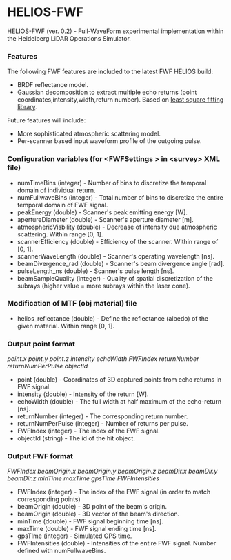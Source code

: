 # HELIOS-FWF
HELIOS-FWF (ver. 0.2) - Full-WaveForm experimental implementation within the Heidelberg LiDAR Operations Simulator.

### Features

The following FWF features are included to the latest FWF HELIOS build:
 - BRDF reflectance model.
 - Gaussian decomposition to extract multiple echo returns (point coordinates,intensity,width,return number). Based on <a href="https://github.com/odinsbane/least-squares-in-java">least square fitting library</a>.
 
Future features will include:
 - More sophisticated atmospheric scattering model.
 - Per-scanner based input waveform profile of the outgoing pulse.
 
### Configuration variables (for \<FWFSettings \> in \<survey\> XML file)
 - numTimeBins (integer) - Number of bins to discretize the temporal domain of individual return.
 - numFullwaveBins (integer) - Total number of bins to discretize the entire temporal domain of FWF signal.
 - peakEnergy (double) - Scanner's peak emitting energy [W].
 - apertureDiameter (double) - Scanner's aperture diameter [m].
 - atmosphericVisbility (double) - Decrease of intensity due atmospheric scattering. Within range [0, 1].
 - scannerEfficiency (double) - Efficiency of the scanner. Within range of [0, 1]. 
 - scannerWaveLength (double) - Scanner's operating wavelength [ns].
 - beamDivergence_rad (double) - Scanner's beam divergence angle [rad].
 - pulseLength_ns (double) - Scanner's pulse length [ns].
 - beamSampleQuality (integer) - Quality of spatial discretization of the subrays (higher value = more subrays within the laser cone).

### Modification of MTF (obj material) file

 - helios_reflectance (double) - Define the reflectance (albedo) of the given material. Within range [0, 1].

### Output point format

*point.x point.y point.z intensity echoWidth FWFIndex returnNumber returnNumPerPulse objectId*

- point (double) - Coordinates of 3D captured points from echo returns in FWF signal.
- intensity (double) - Intensity of the return [W].
- echoWidth (double) - The full width at half maximum of the echo-return [ns].
- returnNumber (integer) - The corresponding return number.
- returnNumPerPulse (integer) - Number of returns per pulse.
- FWFIndex (integer) - The index of the FWF signal.
- objectId (string) - The id of the hit object.

### Output FWF format

*FWFIndex beamOrigin.x beamOrigin.y beamOrigin.z beamDir.x beamDir.y beamDir.z minTime maxTime gpsTime FWFIntensities*

- FWFIndex (integer) - The index of the FWF signal (in order to match corresponding points)
- beamOrigin (double) - 3D point of the beam's origin.
- beamOrigin (double) - 3D vector of the beam's direction.
- minTime (double) - FWF signal beginning time [ns].
- maxTime (double) - FWF signal ending time [ns].
- gpsTIme (integer) - Simulated GPS time.
- FWFIntensities (double) - Intensities of the entire FWF signal. Number defined with numFullwaveBins.
